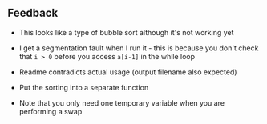 ## Feedback ##

* This looks like a type of bubble sort although it's not working yet

* I get a segmentation fault when I run it - this is because you don't check that `i > 0` before you access `a[i-1]` in the while loop

* Readme contradicts actual usage (output filename also expected)

* Put the sorting into a separate function

* Note that you only need one temporary variable when you are performing a swap



